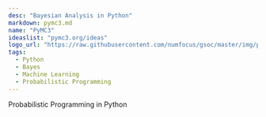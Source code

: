 ```yaml
---
desc: "Bayesian Analysis in Python"
markdown: pymc3.md
name: "PyMC3"
ideaslist: "pymc3.org/ideas"
logo_url: "https://raw.githubusercontent.com/numfocus/gsoc/master/img/pymc3-logo.png"
tags:
  - Python
  - Bayes
  - Machine Learning
  - Probabilistic Programming
---
```


Probabilistic Programming in Python
